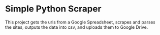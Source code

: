 # Simple Python Scraper

This project gets the urls from a Google Spreadsheet, scrapes and parses the sites, outputs the data into csv, and uploads them to Google Drive. 